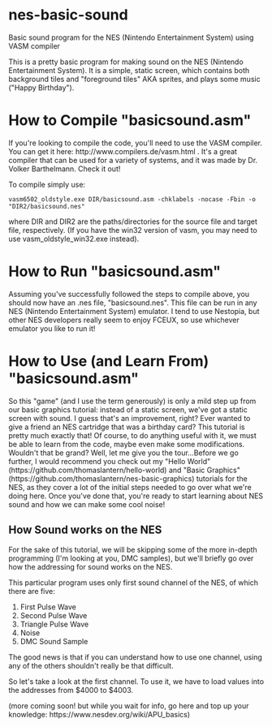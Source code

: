 # nes-basic-sound
Basic sound program for the NES (Nintendo Entertainment System) using VASM compiler

This is a pretty basic program for making sound on the NES (Nintendo Entertainment System). It is a simple, static screen, which contains both background tiles and "foreground tiles" AKA sprites, and plays some music ("Happy Birthday").

<h1> How to Compile "basicsound.asm" </h1>
If you're looking to compile the code, you'll need to use the VASM compiler. You can get it here: http://www.compilers.de/vasm.html . It's a great compiler that can be used for a variety of systems, and it was made by Dr. Volker Barthelmann. Check it out! 

<p>To compile simply use: 
<pre><code>vasm6502_oldstyle.exe DIR/basicsound.asm -chklabels -nocase -Fbin -o "DIR2/basicsound.nes"</code></pre> where DIR and DIR2 are the paths/directories for the source file and target file, respectively. (If you have the win32 version of vasm, you may need to use vasm_oldstyle_win32.exe instead).</p>

<h1>How to Run "basicsound.asm"</h1>
Assuming you've successfully followed the steps to compile above, you should now have an .nes file, "basicsound.nes". This file can be run in any NES (Nintendo Entertainment System) emulator. I tend to use Nestopia, but other NES developers really seem to enjoy FCEUX, so use whichever emulator you like to run it!

<h1>How to Use (and Learn From) "basicsound.asm"</h1>
<p>So this "game" (and I use the term generously) is only a mild step up from our basic graphics tutorial: instead of a static screen, we've got a static screen with sound. I guess that's an improvement, right? Ever wanted to give a friend an NES cartridge that was a birthday card? This tutorial is pretty much exactly that! Of course, to do anything useful with it, we must be able to learn from the code, maybe even make some modifications. Wouldn't that be grand? Well, let me give you the tour...</p?

<p>Before we go further, I would recommend you check out my "Hello World" (https://github.com/thomaslantern/hello-world) and "Basic Graphics" (https://github.com/thomaslantern/nes-basic-graphics) tutorials for the NES, as they cover a lot of the initial steps needed to go over what we're doing here. Once you've done that, you're ready to start learning about NES sound and how we can make some cool noise!</p>

<h2>How Sound works on the NES</h2>
<p>For the sake of this tutorial, we will be skipping some of the more in-depth programming (I'm looking at you, DMC samples), but we'll briefly go over how the addressing for sound works on the NES.</p>
<p>This particular program uses only first sound channel of the NES, of which there are five:
<ol>
  <li>First Pulse Wave</li>
  <li>Second Pulse Wave</li>
  <li>Triangle Pulse Wave</li>
  <li>Noise</li>
  <li>DMC Sound Sample</li>
</ol>
The good news is that if you can understand how to use one channel, using any of the others shouldn't really be that difficult.</p>
<p>So let's take a look at the first channel. To use it, we have to load values into the addresses from $4000 to $4003.</p>
(more coming soon! but while you wait for info, go here and top up your knowledge: https://www.nesdev.org/wiki/APU_basics)

